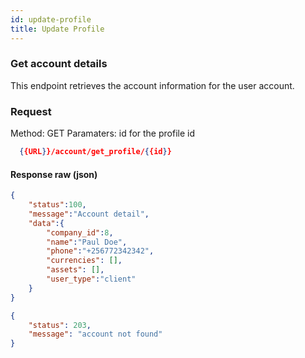 ```yaml
---
id: update-profile
title: Update Profile
---
```



### Get account details
This endpoint retrieves the account information for the user account.

### Request
Method: GET
Paramaters: id for the profile id

```json
  {{URL}}/account/get_profile/{{id}}
```

#### Response raw (json)
```json
{
    "status":100,
    "message":"Account detail",
    "data":{
        "company_id":8,
        "name":"Paul Doe",
        "phone":"+256772342342",
        "currencies": [],
        "assets": [],
        "user_type":"client"
    }
}
```
```json
{
    "status": 203,
    "message": "account not found"
}
```
